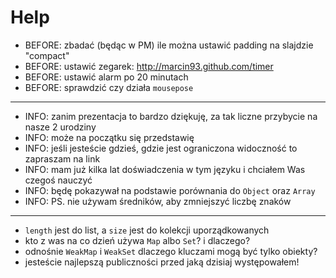 # Help

* BEFORE: zbadać (będąc w PM) ile można ustawić padding na slajdzie "compact"
* BEFORE: ustawić zegarek: http://marcin93.github.com/timer
* BEFORE: ustawić alarm po 20 minutach
* BEFORE: sprawdzić czy działa `mousepose`

---

* INFO: zanim prezentacja to bardzo dziękuję, za tak liczne przybycie na nasze 2 urodziny
* INFO: może na początku się przedstawię
* INFO: jeśli jesteście gdzieś, gdzie jest ograniczona widoczność to zapraszam na link
* INFO: mam już kilka lat doświadczenia w tym języku i chciałem Was czegoś nauczyć
* INFO: będę pokazywał na podstawie porównania do `Object` oraz `Array`
* INFO: PS. nie używam średników, aby zmniejszyć liczbę znaków

---

* `length` jest do list, a `size` jest do kolekcji uporządkowanych
* kto z was na co dzień używa `Map` albo `Set`? i dlaczego?
* odnośnie `WeakMap` i `WeakSet` dlaczego kluczami mogą być tylko obiekty?
* jesteście najlepszą publiczności przed jaką dzisiaj występowałem!
